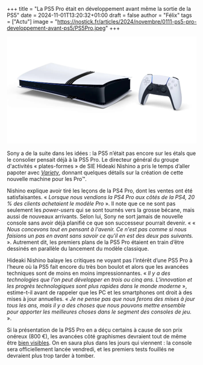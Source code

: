 +++
title = "La PS5 Pro était en développement avant même la sortie de la PS5"
date = 2024-11-01T13:20:32+01:00
draft = false
author = "Félix"
tags = ["Actu"]
image = "https://nostick.fr/articles/2024/novembre/0111-ps5-pro-developpement-avant-ps5/PS5Pro.jpeg"
+++

![La PS5 Pro](PS5Pro.jpeg) 

Sony a de la suite dans les idées : la PS5 n’était pas encore sur les étals que le consolier pensait déjà à la PS5 Pro. Le directeur général du groupe d'activités « plates-formes » de SIE Hideaki Nishino a pris le temps d’aller papoter avec *[Variety](https://variety.com/2024/gaming/news/playstation-ceos-hideaki-nishino-hermen-hulst-1236194125/)*, donnant quelques détails sur la création de cette nouvelle machine pour les Pro™.

Nishino explique avoir tiré les leçons de la PS4 Pro, dont les ventes ont été satisfaisantes. « *Lorsque nous vendions la PS4 Pro aux côtés de la PS4, 20 % des clients achetaient le modèle Pro* ». Il note que ce ne sont pas seulement les *power-users* qui se sont tournés vers la grosse bécane, mais aussi de nouveaux arrivants. Selon lui, Sony ne sort jamais de nouvelle console sans avoir déjà planifié ce que son successeur pourrait devenir. « « *Nous concevons tout en pensant à l'avenir. Ce n'est pas comme si nous faisions un pas en avant sans savoir ce qu'il en est des deux pas suivants.* ». Autrement dit, les premiers plans de la PS5 Pro étaient en train d’être dessinés en parallèle du lancement du modèle classique.

Hideaki Nishino balaye les critiques ne voyant pas l’intérêt d’une PS5 Pro à l’heure où la PS5 fait encore du très bon boulot et alors que les avancées techniques sont de moins en moins impressionnantes. « *Il y a des technologies que l'on peut développer en trois ou cinq ans. L'innovation et les progrès technologiques sont plus rapides dans le monde moderne* », estime-t-il avant de rappeler que les PC et les smartphones ont droit à des mises à jour annuelles. « *Je ne pense pas que nous ferons des mises à jour tous les ans, mais il y a des choses que nous pouvons mettre ensemble pour apporter les meilleures choses dans le segment des consoles de jeu.* ».

Si la présentation de la PS5 Pro en a déçu certains à cause de son prix onéreux (800 €), les avancées côté graphismes devraient tout de même être [bien visibles](https://nostickreloaded.substack.com/i/149175982/la-bonne-nouvelle-de-la-semaine-finalement-cest-pas-si-pourri-la-ps-pro). On en saura plus dans les jours qui viennent : la console sera officiellement lancée vendredi, et les premiers tests fouillés ne devraient plus trop tarder à tomber.